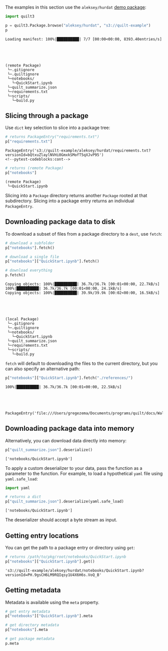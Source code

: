 The examples in this section use the `aleksey/hurdat` [demo package](https://open.quiltdata.com/b/quilt-example/tree/aleksey/hurdat/):


```python
import quilt3

p = quilt3.Package.browse("aleksey/hurdat", "s3://quilt-example")
p
```

    Loading manifest: 100%|██████████| 7/7 [00:00<00:00, 8393.40entries/s]





    (remote Package)
     └─.gitignore
     └─.quiltignore
     └─notebooks/
       └─QuickStart.ipynb
     └─quilt_summarize.json
     └─requirements.txt
     └─scripts/
       └─build.py



## Slicing through a package

Use `dict` key selection to slice into a package tree:
<!--pytest-codeblocks:cont-->


```python
# returns PackageEntry("requirements.txt")
p["requirements.txt"]
```




    PackageEntry('s3://quilt-example/aleksey/hurdat/requirements.txt?versionId=bQtxuZlaylNVHi0GmxkSMofT5qXJvP95')
    <!--pytest-codeblocks:cont-->




```python
# returns (remote Package)
p["notebooks"]
```




    (remote Package)
     └─QuickStart.ipynb



Slicing into a `Package` directory returns another `Package` rooted at that subdirectory. Slicing into a package entry returns an individual `PackageEntry`.

## Downloading package data to disk

To download a subset of files from a package directory to a `dest`, use `fetch`:
<!--pytest-codeblocks:cont-->


```python
# download a subfolder
p["notebooks"].fetch()

# download a single file
p["notebooks"]["QuickStart.ipynb"].fetch()

# download everything
p.fetch()
```

    Copying objects: 100%|██████████| 36.7k/36.7k [00:01<00:00, 22.7kB/s]
    100%|██████████| 36.7k/36.7k [00:01<00:00, 24.1kB/s]
    Copying objects: 100%|██████████| 39.9k/39.9k [00:02<00:00, 16.5kB/s]





    (local Package)
     └─.gitignore
     └─.quiltignore
     └─notebooks/
       └─QuickStart.ipynb
     └─quilt_summarize.json
     └─requirements.txt
     └─scripts/
       └─build.py



`fetch` will default to downloading the files to the current directory, but you can also specify an alternative path:
<!--pytest-codeblocks:cont-->


```python
p["notebooks"]["QuickStart.ipynb"].fetch("./references/")
```

    100%|██████████| 36.7k/36.7k [00:01<00:00, 22.5kB/s]





    PackageEntry('file:///Users/gregezema/Documents/programs/quilt/docs/Walkthrough/references/')



## Downloading package data into memory

Alternatively, you can download data directly into memory:
<!--pytest-codeblocks:cont-->


```python
p["quilt_summarize.json"].deserialize()
```




    ['notebooks/QuickStart.ipynb']



To apply a custom deserializer to your data, pass the function as a parameter to the function. For example, to load a hypothetical `yaml` file using `yaml.safe_load`:
<!--pytest-codeblocks:cont-->


```python
import yaml

# returns a dict
p["quilt_summarize.json"].deserialize(yaml.safe_load)
```




    ['notebooks/QuickStart.ipynb']



The deserializer should accept a byte stream as input.

## Getting entry locations

You can get the path to a package entry or directory using `get`:
<!--pytest-codeblocks:cont-->


```python
# returns /path/to/pkg/root/notebooks/QuickStart.ipynb
p["notebooks"]["QuickStart.ipynb"].get()
```




    's3://quilt-example/aleksey/hurdat/notebooks/QuickStart.ipynb?versionId=PH.9gsCH6LM9RQIqsy1U4X6H6s.VoQ_B'



## Getting metadata

Metadata is available using the `meta` property.
<!--pytest-codeblocks:cont-->


```python
# get entry metadata
p["notebooks"]["QuickStart.ipynb"].meta

# get directory metadata
p["notebooks"].meta

# get package metadata
p.meta
```
